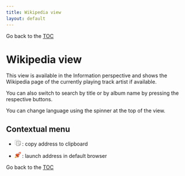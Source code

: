 ```yaml
---
title: Wikipedia view
layout: default
---
```

Go back to the [TOC](/manual/main.html)

# Wikipedia view
This view is available in the Information perspective and shows the Wikipedia page of the currently playing track artist if available. 

You can also switch to search by title or by album name by pressing the respective buttons.

<div class='info'>
You can change language using the spinner at the top of the view.
</div>

## Contextual menu
- ![Image](/images/Editcopy_16x16.png) : copy address to clipboard

- ![Image](/images/Launch_16x16.png) : launch address in default browser

Go back to the [TOC](/manual/main.html)